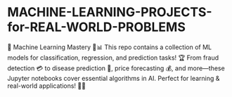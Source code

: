 # MACHINE-LEARNING-PROJECTS-for-REAL-WORLD-PROBLEMS
🚀 Machine Learning Mastery 🤖📊  This repo contains a collection of ML models for classification, regression, and prediction tasks! 🏆 From fraud detection 💳 to disease prediction 🏥, price forecasting 💰, and more—these Jupyter notebooks cover essential algorithms in AI. Perfect for learning &amp; real-world applications! 🚀✨
